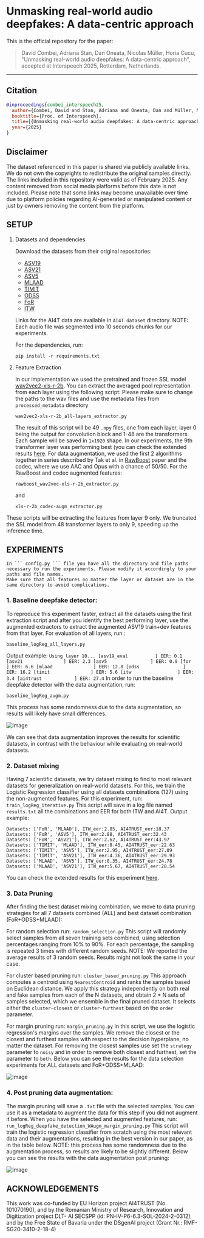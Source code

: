 # Unmasking real-world audio deepfakes: A data-centric approach

This is the official repository for the paper:

> David Combei, Adriana Stan, Dan Oneata, Nicolas Müller, Horia Cucu,  
> "Unmasking real-world audio deepfakes: A data-centric approach",  
> accepted at Interspeech 2025, Rotterdam, Netherlands.

---

## Citation

```bibtex
@inproceedings{combei_interspeech25,
  author={Combei, David and Stan, Adriana and Oneata, Dan and Müller, Nicolas and Cucu, Horia},
  booktitle={Proc. of Interspeech},
  title={{Unmasking real-world audio deepfakes: A data-centric approach}},
  year={2025}
}
```
## Disclaimer

The dataset referenced in this paper is shared via publicly available links. We do not own the copyrights to redistribute the original samples directly.
The links included in this repository were valid as of February 2025. Any content removed from social media platforms before this date is not included.
Please note that some links may become unavailable over time due to platform policies regarding AI-generated or manipulated content or just by owners removing the content from the platform.

## SETUP

1. Datasets and dependencies

   Download the datasets from their original repositories:
     - [ASV19](https://datashare.ed.ac.uk/handle/10283/3336)
     - [ASV21](https://www.asvspoof.org/index2021.html)
     - [ASV5](https://zenodo.org/records/14498691)
     - [MLAAD](https://deepfake-total.com/mlaad)
     - [TIMIT](https://zenodo.org/records/6560159)
     - [ODSS](https://zenodo.org/records/8370668)
     - [FoR](https://www.kaggle.com/datasets/mohammedabdeldayem/the-fake-or-real-dataset/data)
     - [ITW](https://owncloud.fraunhofer.de/index.php/s/JZgXh0JEAF0elxa)

   Links for the AI4T data are available in `AI4T dataset` directory. NOTE: Each audio file was segmented into 10 seconds chunks for our experiments.

   For the dependencies, run:

   ```
   pip install -r requirements.txt
   ```

3. Feature Extraction

   In our implementation we used the pretrained and frozen SSL model [wav2vec2-xls-r-2b](https://huggingface.co/facebook/wav2vec2-xls-r-2b).
   You can extract the averaged pool representation from each layer using the following script:
   Please make sure to change the paths to the wav files and use the metadata files from `processed_metadata` directory
    ```
    wav2vec2-xls-r-2b_all-layers_extractor.py
    ```
    The result of this script will be 49 `.npy` files, one from each layer, layer 0 being the output for convolution block and 1-48 are the transformers. Each sample will be saved in `1x1920` shape. In our experiments, the 9th transformer layer was performing best (you can check the extended results [here](https://github.com/davidcombei/AI4T/blob/main/Layers_eval.pdf).
   For data augmentation, we used the first 2 algorithms together in series described by Tak et al. in [RawBoost](https://arxiv.org/abs/2111.04433) paper and the codec, where we use AAC and Opus with a chance of 50/50.
    For the RawBoost and codec augmented features:
   ```
   rawboost_wav2vec-xls-r-2b_extractor.py
   ```
   and
   ```
   xls-r-2b_codec-augm_extractor.py
   ```
These scripts will be extracting the features from layer 9 only. We truncated the SSL model from 48 transformer layers to only 9, speeding up the inference time.

   
## EXPERIMENTS
    
    In ``` config.py ``` file you have all the directory and file paths necessary to run the experiments. Please modify it accordingly to your paths and file names.
    Make sure that all features no matter the layer or dataset are in the same directory to avoid complications.
   ### 1. Baseline deepfake detector: 
   To reproduce this experiment faster, extract all the datasets using the first extraction script and after you identify the best performing layer, use the augmented extractors to extract the augmented ASV19 train+dev features from that layer. 
   For evaluation of all layers, run :
   ```
   baseline_logReg_all_layers.py
   ```
   Output example:
    ```
    Using layer 10...
    [asv19_eval          ] EER: 0.1
    [asv21               ] EER: 2.3
    [asv5                ] EER: 0.9
    [for                 ] EER: 6.6
    [mlaad               ] EER: 12.8
    [odss                ] EER: 16.2
    [timit               ] EER: 5.6
    [itw                 ] EER: 3.4
    [ai4trust            ] EER: 27.4
    ```
    In order to run the baseline deepfake detector with the data augmentation, run:
  ```
  baseline_logReg_augm.py
  ```
   This process has some randomness due to the data augmentation, so results will likely have small differences.
    
 
   ![image](https://github.com/user-attachments/assets/948ea6cd-de00-412d-ac3c-80a7b95f0d13)
    
   We can see that data augmentation improves the results for scientific datasets, in contrast with the behaviour while evaluating on real-world datasets.
   ### 2. Dataset mixing
   
   Having 7 scientific datasets, we try dataset mixing to find to most relevant datasets for generalization on real-world datasets. For this, we train the Logistic Regression classifier using all datasets combinations (127) using the non-augmented features. For this experiment, run:
      ```
      train_logReg_iterative.py
      ```
  This script will save in a log file named `results.txt` all the combinations and EER for both ITW and AI4T. 
  Output example:
  ```
  Datasets: ['FoR', 'MLAAD'], ITW_eer:2.85, AI4TRUST_eer:18.37
  Datasets: ['FoR', 'ASV5'], ITW_eer:2.88, AI4TRUST_eer:32.43
  Datasets: ['FoR', 'ASV21'], ITW_eer:2.62, AI4TRUST_eer:43.97
  Datasets: ['TIMIT', 'MLAAD'], ITW_eer:8.45, AI4TRUST_eer:22.63
  Datasets: ['TIMIT', 'ASV5'], ITW_eer:2.95, AI4TRUST_eer:27.09
  Datasets: ['TIMIT', 'ASV21'], ITW_eer:4.36, AI4TRUST_eer:29.93
  Datasets: ['MLAAD', 'ASV5'], ITW_eer:8.35, AI4TRUST_eer:24.78
  Datasets: ['MLAAD', 'ASV21'], ITW_eer:5.67, AI4TRUST_eer:28.54
  ```
  You can check the extended results for this experiment [here](https://github.com/davidcombei/AI4T/blob/main/Dataset_mixing.pdf).
    
   
   ### 3. Data Pruning
   
  After finding the best dataset mixing combination, we move to data pruning strategies for all 7 datasets combined (ALL) and best dataset combination (FoR+ODSS+MLAAD):

  For random selection run:
      ```
      random_selection.py
      ```
  This script will randomly select samples from all seven training sets combined, using selection percentages ranging from 10% to 90%. For each percentage, the sampling is repeated 3 times with different random seeds.
  NOTE: We reported the average results of 3 random seeds. Results might not look the same in your case.
  
  For cluster based pruning run:
      ```
      cluster_based_pruning.py
      ```
  This approach computes a centroid using `NearestCentroid` and ranks the samples based on Euclidean distance. We apply this strategy independently on both real and fake samples from each of the N datasets, and obtain 2 * N sets of samples selected, which we ensemble in the final pruned dataset. It selects either the `cluster-closest` or `cluster-furthest` based on the `order` parameter.
  
  For margin pruning run:
      ```
      margin_pruning.py
      ```
  In this script, we use the logistic regression's margins over the samples. We remove the closest or the closest and furthest samples with respect to the decision hyperplane, no matter the dataset. 
  For removing the closest samples use set the `strategy` parameter to `noisy` and in order to remove both closest and furthest, set the parameter to `both`.
  Below you can see the results for the data selection experiments for ALL datasets and FoR+ODSS+MLAAD:

  
  ![image](https://github.com/user-attachments/assets/34a16acb-cf50-4d01-9dd5-54a8a140bfe8)


  
  ### 4. Post pruning data augmentation:
  The margin pruning will save a `.txt` file with the selected samples. You can use it as a metadata to augment the data for this step if you did not augment it before. When you have the selected and augmented features, run:
      ```
      run_logReg_deepfake_detection_WAugm_margin_pruning.py
      ```
  This script will train the logistic regression classifier from scratch using the most relevant data and their augmentations, resulting in the best version in our paper, as in the table below.
  NOTE: this process has some randomness due to the augmentation process, so results are likely to be slightly different. Below you can see the results with the data augmentation post pruning:

  ![image](https://github.com/user-attachments/assets/1a59428f-1257-46c1-8556-d4ad75e51f87)


## ACKNOWLEDGEMENTS

This work was co-funded by EU Horizon project AI4TRUST (No. 101070190), and by the Romanian
Ministry of Research, Innovation and Digitization project DLT-
AI SECSPP (id: PN-IV-P6-6.3-SOL-2024-2-0312), and by the
Free State of Bavaria under the DSgenAI project (Grant Nr.:
RMF-SG20-3410-2-18-4)
      

